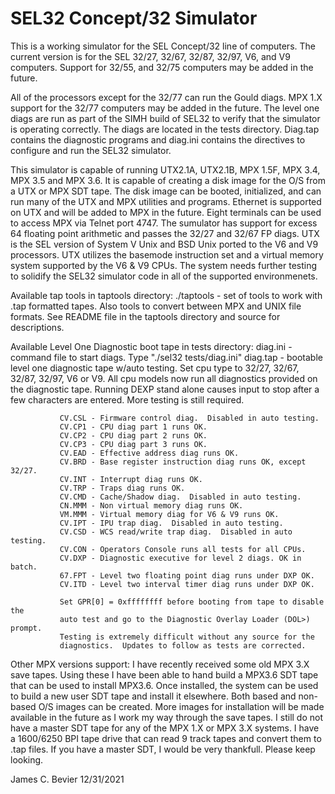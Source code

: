 
# SEL32 Concept/32 Simulator

This is a working simulator for the SEL Concept/32 line of computers.  The
current version is for the SEL 32/27, 32/67, 32/87, 32/97, V6, and V9
computers.  Support for 32/55, and 32/75 computers may be added in the future.

All of the processors except for the 32/77 can run the Gould diags.  MPX 1.X
support for the 32/77 computers may be added in the future.  The level one
diags are run as part of the SIMH build of SEL32 to verify that the simulator
is operating correctly.  The diags are located in the tests directory.  Diag.tap
contains the diagnostic programs and diag.ini contains the directives to
configure and run the SEL32 simulator.

This simulator is capable of running UTX2.1A, UTX2.1B, MPX 1.5F, MPX 3.4,
MPX 3.5 and MPX 3.6.  It is capable of creating a disk image for the
O/S from a UTX or MPX SDT tape. The disk image can be booted, initialized,
and can run many of the UTX and MPX utilities and programs. Ethernet is
supported on UTX and will be added to MPX in the future.  Eight terminals
can be used to access MPX via Telnet port 4747. The sumulator has support
for excess 64 floating point arithmetic and passes the 32/27 and 32/67 FP
diags.  UTX is the SEL version of System V Unix and BSD Unix ported to the
V6 and V9 processors.  UTX utilizes the basemode instruction set and a
virtual memory system supported by the V6 & V9 CPUs.  The system needs
further testing to solidify the SEL32 simulator code in all of the
supported environmenets.

Available tap tools in taptools directory:
./taptools   - set of tools to work with .tap formatted tapes.  Also tools
               to convert between MPX and UNIX file formats.  See README
               file in the taptools directory and source for descriptions.

Available Level One Diagnostic boot tape in tests directory:
diag.ini     - command file to start diags. Type "./sel32 tests/diag.ini"
diag.tap     - bootable level one diagnostic tape w/auto testing.
               Set cpu type to 32/27, 32/67, 32/87, 32/97, V6 or V9.  All
               cpu models now run all diagnostics provided on the
               diagnostic tape.  Running DEXP stand alone causes input
               to stop after a few characters are entered.  More testing
               is still required.

               CV.CSL - Firmware control diag.  Disabled in auto testing.
               CV.CP1 - CPU diag part 1 runs OK.
               CV.CP2 - CPU diag part 2 runs OK.
               CV.CP3 - CPU diag part 3 runs OK.
               CV.EAD - Effective address diag runs OK.
               CV.BRD - Base register instruction diag runs OK, except 32/27.
               CV.INT - Interrupt diag runs OK.
               CV.TRP - Traps diag runs OK.
               CV.CMD - Cache/Shadow diag.  Disabled in auto testing.
               CN.MMM - Non virtual memory diag runs OK.
               VM.MMM - Virtual memory diag for V6 & V9 runs OK.
               CV.IPT - IPU trap diag.  Disabled in auto testing.
               CV.CSD - WCS read/write trap diag.  Disabled in auto testing.
               CV.CON - Operators Console runs all tests for all CPUs.
               CV.DXP - Diagnostic executive for level 2 diags. OK in batch.
               67.FPT - Level two floating point diag runs under DXP OK.
               CV.ITD - Level two interval timer diag runs under DXP OK.

               Set GPR[0] = 0xffffffff before booting from tape to disable the
               auto test and go to the Diagnostic Overlay Loader (DOL>) prompt.
               Testing is extremely difficult without any source for the
               diagnostics.  Updates to follow as tests are corrected.

Other MPX versions support:
               I have recently received some old MPX 3.X save tapes.  Using these
               I have been able to hand build a MPX3.6 SDT tape that can be used
               to install MPX3.6.  Once installed, the system can be used to build
               a new user SDT tape and install it elsewhere.  Both based and non-
               based O/S images can be created.  More images for installation will
               be made available in the future as I work my way through the save
               tapes. I still do not have a master SDT tape for any of the MPX 1.X
               or MPX 3.X systems.  I have a 1600/6250 BPI tape drive that can read
               9 track tapes and convert them to .tap files.  If you have a master
               SDT, I would be very thankfull.  Please keep looking.

James C. Bevier
12/31/2021 

